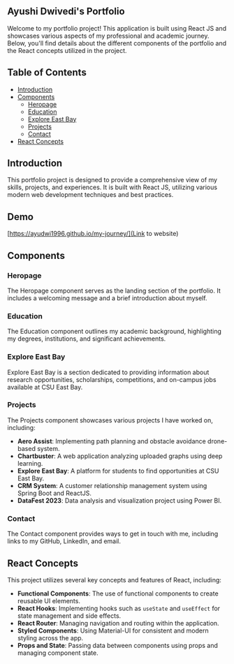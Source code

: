 ## Ayushi Dwivedi's Portfolio

Welcome to my portfolio project! This application is built using React JS and showcases various aspects of my professional and academic journey. Below, you'll find details about the different components of the portfolio and the React concepts utilized in the project.

## Table of Contents

- [Introduction](#introduction)
- [Components](#components)
  - [Heropage](#heropage)
  - [Education](#education)
  - [Explore East Bay](#explore-east-bay)
  - [Projects](#projects)
  - [Contact](#contact)
- [React Concepts](#react-concepts)

## Introduction

This portfolio project is designed to provide a comprehensive view of my skills, projects, and experiences. It is built with React JS, utilizing various modern web development techniques and best practices.

## Demo
[https://ayudwi1996.github.io/my-journey/](Link to website)

## Components

### Heropage

The Heropage component serves as the landing section of the portfolio. It includes a welcoming message and a brief introduction about myself.

### Education

The Education component outlines my academic background, highlighting my degrees, institutions, and significant achievements.

### Explore East Bay

Explore East Bay is a section dedicated to providing information about research opportunities, scholarships, competitions, and on-campus jobs available at CSU East Bay.

### Projects

The Projects component showcases various projects I have worked on, including:
- **Aero Assist**: Implementing path planning and obstacle avoidance drone-based system.
- **Chartbuster**: A web application analyzing uploaded graphs using deep learning.
- **Explore East Bay**: A platform for students to find opportunities at CSU East Bay.
- **CRM System**: A customer relationship management system using Spring Boot and ReactJS.
- **DataFest 2023**: Data analysis and visualization project using Power BI.

### Contact

The Contact component provides ways to get in touch with me, including links to my GitHub, LinkedIn, and email.

## React Concepts

This project utilizes several key concepts and features of React, including:
- **Functional Components**: The use of functional components to create reusable UI elements.
- **React Hooks**: Implementing hooks such as `useState` and `useEffect` for state management and side effects.
- **React Router**: Managing navigation and routing within the application.
- **Styled Components**: Using Material-UI for consistent and modern styling across the app.
- **Props and State**: Passing data between components using props and managing component state.
